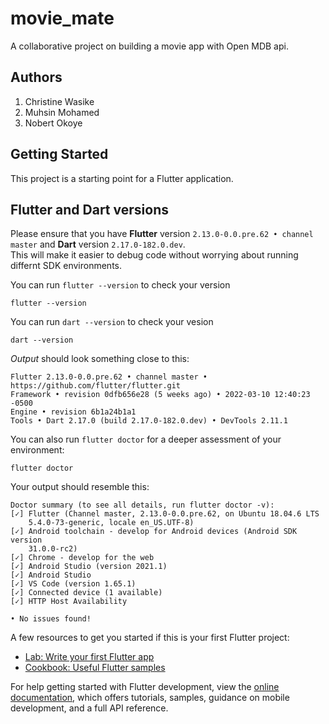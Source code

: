 # movie_mate

A collaborative project on building a movie app with Open MDB api.

## Authors
1. Christine Wasike
2. Muhsin Mohamed
3. Nobert Okoye

## Getting Started

This project is a starting point for a Flutter application.

## Flutter and Dart versions
Please ensure that you have **Flutter** version   `2.13.0-0.0.pre.62 • channel master` and **Dart** version `2.17.0-182.0.dev`.
<br/>This will make it easier to debug code without worrying about running differnt SDK environments.

You can run `flutter --version` to check your version
```
flutter --version
```

You can run `dart --version` to check your vesion
```
dart --version
```

*Output* should look something close to this:

```
Flutter 2.13.0-0.0.pre.62 • channel master • https://github.com/flutter/flutter.git
Framework • revision 0dfb656e28 (5 weeks ago) • 2022-03-10 12:40:23 -0500
Engine • revision 6b1a24b1a1
Tools • Dart 2.17.0 (build 2.17.0-182.0.dev) • DevTools 2.11.1
```

You can also run `flutter doctor` for a deeper assessment of your environment:
 ```
 flutter doctor
 ```

 Your output should resemble this:
 ```
 Doctor summary (to see all details, run flutter doctor -v):
 [✓] Flutter (Channel master, 2.13.0-0.0.pre.62, on Ubuntu 18.04.6 LTS
     5.4.0-73-generic, locale en_US.UTF-8)
 [✓] Android toolchain - develop for Android devices (Android SDK version
     31.0.0-rc2)
 [✓] Chrome - develop for the web
 [✓] Android Studio (version 2021.1)
 [✓] Android Studio
 [✓] VS Code (version 1.65.1)
 [✓] Connected device (1 available)
 [✓] HTTP Host Availability

 • No issues found!

 ```



A few resources to get you started if this is your first Flutter project:

- [Lab: Write your first Flutter app](https://docs.flutter.dev/get-started/codelab)
- [Cookbook: Useful Flutter samples](https://docs.flutter.dev/cookbook)

For help getting started with Flutter development, view the
[online documentation](https://docs.flutter.dev/), which offers tutorials,
samples, guidance on mobile development, and a full API reference.
